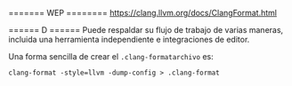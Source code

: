 ======= WEP ========
https://clang.llvm.org/docs/ClangFormat.html

====== D ======
Puede respaldar su flujo de trabajo de varias maneras, incluida una herramienta independiente e integraciones de editor.


Una forma sencilla de crear el `.clang-formatarchivo` es:

```Copy code
clang-format -style=llvm -dump-config > .clang-format
````
